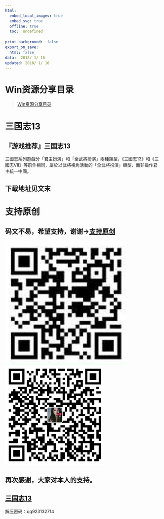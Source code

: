 ```yaml
---
html:
  embed_local_images: true
  embed_svg: true
  offline: true
  toc:  undefined

print_background:  false
export_on_save:
  html: false
data:  2018/ 1/ 16
updated: 2018/ 1/ 16
---
```


# Win资源分享目录

> [Win资源分享目录](https://blog.csdn.net/qq923132714/article/details/83108491 "Win资源分享目录")


# 三国志13

## 『游戏推荐』三国志13

三國志系列遊戲分「君主扮演」和「全武將扮演」兩種類型，《三國志13》和《三國志VII》等前作相同，屬於以武將視角活動的「全武將扮演」類型，而非操作君主統一中國。

## 下载地址见文末

# 支持原创
## 码文不易，希望支持，谢谢->**[支持原创](http://blog.csdn.net/qq923132714/article/details/79399145)**
![微信支付](https://raw.githubusercontent.com/923132714/my_picture/master/blog/support/weixin.png)![微信支付](https://raw.githubusercontent.com/923132714/my_picture/master/blog/support/支付宝.png)
## 再次感谢，大家对本人的支持。



## [三国志13](http://u16848854.ctfile.net/fs/16848854-331454880  "三国志13")

解压密码：qq923132714
